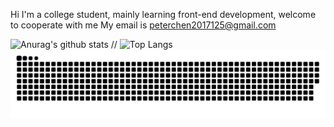 Hi I'm a college student, mainly learning front-end development, welcome to cooperate with me My email is peterchen2017125@gmail.com



![Anurag's github stats](https://github-readme-stats.vercel.app/api?username=ShouShouRen&theme=cobalt)
// ![Top Langs](https://github-readme-stats.vercel.app/api/top-langs/?username=ShouShouRen&layout=compact)
![snake gif](https://github.com/ShouShouRen/ShouShouRen/blob/output/github-contribution-grid-snake-dark.svg)
